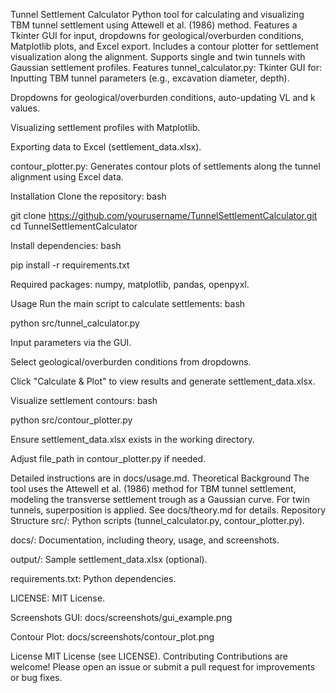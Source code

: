 Tunnel Settlement Calculator
Python tool for calculating and visualizing TBM tunnel settlement using Attewell et al. (1986) method. Features a Tkinter GUI for input, dropdowns for geological/overburden conditions, Matplotlib plots, and Excel export. Includes a contour plotter for settlement visualization along the alignment. Supports single and twin tunnels with Gaussian settlement profiles.
Features
tunnel_calculator.py: Tkinter GUI for:
Inputting TBM tunnel parameters (e.g., excavation diameter, depth).

Dropdowns for geological/overburden conditions, auto-updating VL and k values.

Visualizing settlement profiles with Matplotlib.

Exporting data to Excel (settlement_data.xlsx).

contour_plotter.py: Generates contour plots of settlements along the tunnel alignment using Excel data.

Installation
Clone the repository:
bash

git clone https://github.com/yourusername/TunnelSettlementCalculator.git
cd TunnelSettlementCalculator

Install dependencies:
bash

pip install -r requirements.txt

Required packages: numpy, matplotlib, pandas, openpyxl.

Usage
Run the main script to calculate settlements:
bash

python src/tunnel_calculator.py

Input parameters via the GUI.

Select geological/overburden conditions from dropdowns.

Click "Calculate & Plot" to view results and generate settlement_data.xlsx.

Visualize settlement contours:
bash

python src/contour_plotter.py

Ensure settlement_data.xlsx exists in the working directory.

Adjust file_path in contour_plotter.py if needed.

Detailed instructions are in docs/usage.md.
Theoretical Background
The tool uses the Attewell et al. (1986) method for TBM tunnel settlement, modeling the transverse settlement trough as a Gaussian curve. For twin tunnels, superposition is applied. See docs/theory.md for details.
Repository Structure
src/: Python scripts (tunnel_calculator.py, contour_plotter.py).

docs/: Documentation, including theory, usage, and screenshots.

output/: Sample settlement_data.xlsx (optional).

requirements.txt: Python dependencies.

LICENSE: MIT License.

Screenshots
GUI: docs/screenshots/gui_example.png

Contour Plot: docs/screenshots/contour_plot.png

License
MIT License (see LICENSE).
Contributing
Contributions are welcome! Please open an issue or submit a pull request for improvements or bug fixes.


